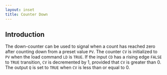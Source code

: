 ```yaml
---
layout: inset
title: Counter Down
---
```


## Introduction

The down-counter can be used to signal when a count has reached zero after counting down from a preset value `PV`. The counter `CV` is initialized to `PV` when the load command `LD` is `TRUE`. If the input `CD` has a rising edge `FALSE` to `TRUE` transition, `CV` is decremented by 1, provided that `CV` is greater than 0. The output `Q` is set to `TRUE` when `CV` is less than or equal to 0.


